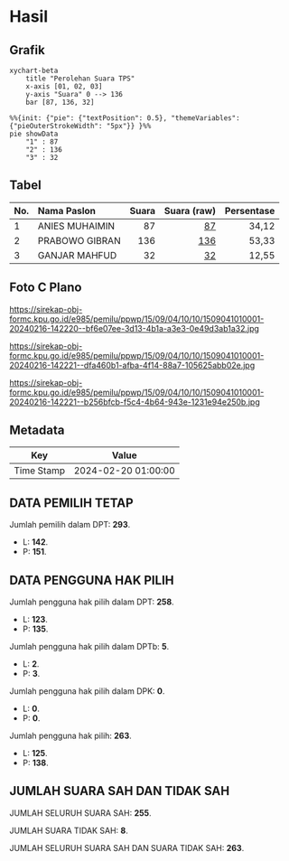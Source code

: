 # Hasil

## Grafik

```mermaid
xychart-beta
    title "Perolehan Suara TPS"
    x-axis [01, 02, 03]
    y-axis "Suara" 0 --> 136
    bar [87, 136, 32]
```

```mermaid
%%{init: {"pie": {"textPosition": 0.5}, "themeVariables": {"pieOuterStrokeWidth": "5px"}} }%%
pie showData
    "1" : 87
    "2" : 136
    "3" : 32
```

## Tabel

| No. | Nama Paslon    | Suara | Suara (raw) | Persentase |
|:--- |:-------------- | -----:| -----------:| ----------:|
| 1   | ANIES MUHAIMIN | 87    | [87][p-1]   | 34,12      |
| 2   | PRABOWO GIBRAN | 136   | [136][p-2]  | 53,33      |
| 3   | GANJAR MAHFUD  | 32    | [32][p-3]   | 12,55      |


[p-1]: https://github.com/gigit-pemilu/pemilu-2024-15-jambi/blob/main/pilpres/hitung-suara/sub/15-jambi/sub/09-tebo/sub/04-rimbo-bujang/sub/1010-mandiri-agung/sub/001-tps/sub/paslon-1.txt
[p-2]: https://github.com/gigit-pemilu/pemilu-2024-15-jambi/blob/main/pilpres/hitung-suara/sub/15-jambi/sub/09-tebo/sub/04-rimbo-bujang/sub/1010-mandiri-agung/sub/001-tps/sub/paslon-2.txt
[p-3]: https://github.com/gigit-pemilu/pemilu-2024-15-jambi/blob/main/pilpres/hitung-suara/sub/15-jambi/sub/09-tebo/sub/04-rimbo-bujang/sub/1010-mandiri-agung/sub/001-tps/sub/paslon-3.txt

## Foto C Plano

https://sirekap-obj-formc.kpu.go.id/e985/pemilu/ppwp/15/09/04/10/10/1509041010001-20240216-142220--bf6e07ee-3d13-4b1a-a3e3-0e49d3ab1a32.jpg

https://sirekap-obj-formc.kpu.go.id/e985/pemilu/ppwp/15/09/04/10/10/1509041010001-20240216-142221--dfa460b1-afba-4f14-88a7-105625abb02e.jpg

https://sirekap-obj-formc.kpu.go.id/e985/pemilu/ppwp/15/09/04/10/10/1509041010001-20240216-142221--b256bfcb-f5c4-4b64-943e-1231e94e250b.jpg


## Metadata

| Key        | Value               |
| ---------- | ------------------- |
| Time Stamp | 2024-02-20 01:00:00 |


## DATA PEMILIH TETAP

Jumlah pemilih dalam DPT: **293**.
 * L: **142**.
 * P: **151**.

## DATA PENGGUNA HAK PILIH

Jumlah pengguna hak pilih dalam DPT: **258**.
 * L: **123**.
 * P: **135**.

Jumlah pengguna hak pilih dalam DPTb: **5**.
 * L: **2**.
 * P: **3**.

Jumlah pengguna hak pilih dalam DPK: **0**.
 * L: **0**.
 * P: **0**.

Jumlah pengguna hak pilih: **263**.
 * L: **125**.
 * P: **138**.

## JUMLAH SUARA SAH DAN TIDAK SAH

JUMLAH SELURUH SUARA SAH: **255**.

JUMLAH SUARA TIDAK SAH: **8**.

JUMLAH SELURUH SUARA SAH DAN SUARA TIDAK SAH: **263**.


